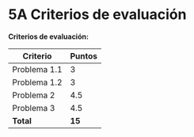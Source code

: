 # 5A Criterios de evaluación

**Criterios de evaluación:**

| Criterio     | Puntos |
| ------------ | ------ |
| Problema 1.1 | 3      |
| Problema 1.2 | 3      |
| Problema 2   | 4.5    |
| Problema 3   | 4.5    |
| **Total**    | **15** |